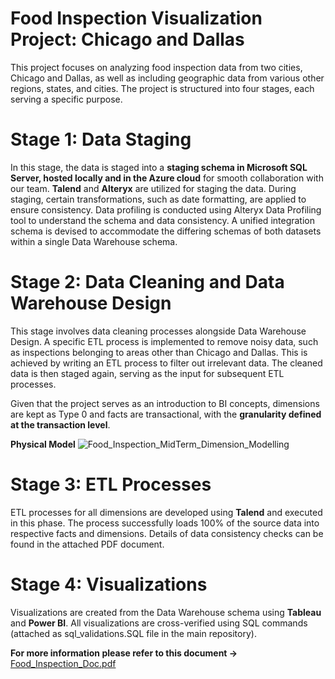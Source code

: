 # Food Inspection Visualization Project: Chicago and Dallas
This project focuses on analyzing food inspection data from two cities, Chicago and Dallas, as well as including geographic data from various other regions, states, and cities. The project is structured into four stages, each serving a specific purpose.

# Stage 1: Data Staging
In this stage, the data is staged into a **staging schema in Microsoft SQL Server, hosted locally and in the Azure cloud** for smooth collaboration with our team. **Talend** and **Alteryx** are utilized for staging the data. During staging, certain transformations, such as date formatting, are applied to ensure consistency. Data profiling is conducted using Alteryx Data Profiling tool to understand the schema and data consistency. A unified integration schema is devised to accommodate the differing schemas of both datasets within a single Data Warehouse schema.

# Stage 2: Data Cleaning and Data Warehouse Design
This stage involves data cleaning processes alongside Data Warehouse Design. A specific ETL process is implemented to remove noisy data, such as inspections belonging to areas other than Chicago and Dallas. This is achieved by writing an ETL process to filter out irrelevant data. The cleaned data is then staged again, serving as the input for subsequent ETL processes.

Given that the project serves as an introduction to BI concepts, dimensions are kept as Type 0 and facts are transactional, with the **granularity defined at the transaction level**.


**Physical Model**
![Food_Inspection_MidTerm_Dimension_Modelling](https://github.com/sathyaNEU/FoodInspectionDW_Project/assets/144740003/56c67737-853a-4ebc-84d6-958c9de893f8)

# Stage 3: ETL Processes
ETL processes for all dimensions are developed using **Talend** and executed in this phase. The process successfully loads 100% of the source data into respective facts and dimensions. Details of data consistency checks can be found in the attached PDF document.

# Stage 4: Visualizations
Visualizations are created from the Data Warehouse schema using **Tableau** and **Power BI**. All visualizations are cross-verified using SQL commands (attached as sql_validations.SQL file in the main repository).

**For more information please refer to this document ->** [Food_Inspection_Doc.pdf](https://github.com/sathyaNEU/FoodInspectionDW_Project/files/14487577/Food_Inspection_Doc.pdf)
